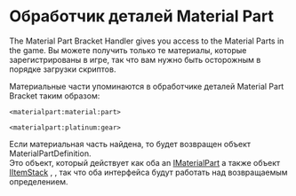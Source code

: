 # Обработчик деталей Material Part

The Material Part Bracket Handler gives you access to the Material Parts in the game. Вы можете получить только те материалы, которые зарегистрированы в игре, так что вам нужно быть осторожным в порядке загрузки скриптов.

Материальные части упоминаются в обработчике деталей Material Part Bracket таким образом:

```zenscript
<materialpart:material:part>

<materialpart:platinum:gear>
```

Если материальная часть найдена, то будет возвращен объект MaterialPartDefinition.  
Это объект, который действует как оба an [IMaterialPart](/Mods/ContentTweaker/Materials/Materials/MaterialPart/) а также объект [IItemStack](/Vanilla/Items/IItemStack/) , , так что оба интерфейса будут работать над возвращаемым определением.